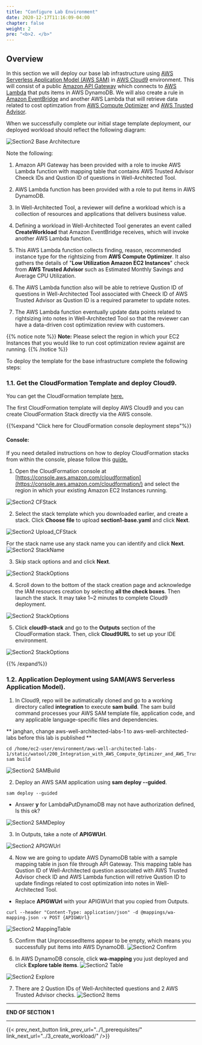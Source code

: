 ```yaml
---
title: "Configure Lab Environment"
date: 2020-12-17T11:16:09-04:00
chapter: false
weight: 2
pre: "<b>2. </b>"
---
```


## Overview
In this section we will deploy our base lab infrastructure using [AWS Serverless Application Model (AWS SAM)](https://aws.amazon.com/serverless/sam/) in [AWS Cloud9](https://aws.amazon.com/cloud9/) environment. This will consist of a public [Amazon API Gateway](https://aws.amazon.com/api-gateway/) which connects to [AWS Lambda](https://aws.amazon.com/lambda/) that puts items in AWS DynamoDB. We will also create a rule in [Amazon EventBridge](https://aws.amazon.com/eventbridge/) and another AWS Lambda that will retrieve data related to cost optimzation from [AWS Compute Optimizer](https://aws.amazon.com/compute-optimizer) and [AWS Trusted Advisor](https://aws.amazon.com/trusted).

When we successfully complete our initial stage template deployment, our deployed workload should reflect the following diagram:

![Section2 Base Architecture](/watool/200_Integration_with_AWS_Compute_Optimizer_and_AWS_Trusted_Advisor/Images/section2/Architecture-Cost.png)


Note the following:

1. Amazon API Gateway has been provided with a role to invoke AWS Lambda function with mapping table that contains AWS Trusted Advisor Cheeck IDs and Qustion ID of questions in Well-Architected Tool.

2. AWS Lambda function has been provided with a role to put items in AWS DynamoDB.

3. In Well-Architected Tool, a reviewer will define a workload which is a collection of resources and applications that delivers business value. 

4. Defining a workload in Well-Architected Tool generates an event called **CreateWorkload** that Amazon EventBridge receives, which will invoke another AWS Lambda function. 

5. This AWS Lambda function collects finding, reason, recommended instance type for the rightsizing from **AWS Compute Optimizer**. It also gathers the details of "**Low Utilization Amazon EC2 Instances**" check from **AWS Trusted Advisor** such as Estimated Monthly Savings and Average CPU Utilization.

6. The AWS Lambda function also will be able to retrieve Qustion ID of questions in Well-Architected Tool associated with Cheeck ID of AWS Trusted Advisor as Qustion ID is a required parameter to update notes.

7. The AWS Lambda function eventually update data points related to rightsizing into notes in Well-Architected Tool so that the reviewer can have a data-driven cost optimization review with customers. 

{{% notice note %}}
**Note:** Please select the region in which your EC2 Instances that you would like to run cost optimization review against are running.
{{% /notice %}}

To deploy the template for the base infrastructure complete the following steps:

### 1.1. Get the CloudFormation Template and deploy Cloud9.

You can get the CloudFormation template [here.](/watool/200_Integration_with_AWS_Compute_Optimizer_and_AWS_Trusted_Advisor/Code/templates/section1/section1-base.yaml "Section1 template")

The first CloudFormation template will deploy AWS Cloud9 and you can create CloudFormation Stack directly via the AWS console.

{{%expand "Click here for CloudFormation console deployment steps"%}}
#### Console:

If you need detailed instructions on how to deploy CloudFormation stacks from within the console, please follow this [guide.](https://docs.aws.amazon.com/AWSCloudFormation/latest/UserGuide/cfn-console-create-stack.html)

1. Open the CloudFormation console at [https://console.aws.amazon.com/cloudformation](https://console.aws.amazon.com/cloudformation/) and select the region in which your existing Amazon EC2 Instances running.


![Section2 CFStack](/watool/200_Integration_with_AWS_Compute_Optimizer_and_AWS_Trusted_Advisor/Images/section2/CFStack.png)

2. Select the stack template which you downloaded earlier, and create a stack. Click **Choose file** to upload **section1-base.yaml** and click **Next**.

![Section2 Upload_CFStack](/watool/200_Integration_with_AWS_Compute_Optimizer_and_AWS_Trusted_Advisor/Images/section2/Upload_CFStack.png)

For the stack name use any stack name you can identify and click **Next**.
![Section2 StackName](/watool/200_Integration_with_AWS_Compute_Optimizer_and_AWS_Trusted_Advisor/Images/section2/StackName.png)

3. Skip stack options and and click **Next**.

![Section2 StackOptions](/watool/200_Integration_with_AWS_Compute_Optimizer_and_AWS_Trusted_Advisor/Images/section2/StackOptions.png)

4. Scroll down to the bottom of the stack creation page and acknowledge the IAM resources creation by selecting **all the check boxes**. Then launch the stack. It may take 1~2 minutes to complete Cloud9 deployment.

![Section2 StackOptions](/watool/200_Integration_with_AWS_Compute_Optimizer_and_AWS_Trusted_Advisor/Images/section2/IAM.png)

5. Click **cloud9-stack** and go to the **Outputs** section of the CloudFormation stack. Then, click **Cloud9URL** to set up your IDE environment.

![Section2 StackOptions](/watool/200_Integration_with_AWS_Compute_Optimizer_and_AWS_Trusted_Advisor/Images/section2/Cloud9.png)



{{% /expand%}}

### 1.2. Application Deployment using SAM(AWS Serverless Application Model).

1. In Cloud9, repo will be autimatically cloned and go to a working directory called **integration** to execute **sam build**. The sam build command processes your AWS SAM template file, application code, and any applicable language-specific files and dependencies.

** janghan, change aws-well-architected-labs-1 to aws-well-architected-labs before this lab is published **

```
cd /home/ec2-user/environment/aws-well-architected-labs-1/static/watool/200_Integration_with_AWS_Compute_Optimizer_and_AWS_Trusted_Advisor/Code/integration
sam build
```

![Section2 SAMBuild](/watool/200_Integration_with_AWS_Compute_Optimizer_and_AWS_Trusted_Advisor/Images/section2/SAMBuild.png)

2. Deploy an AWS SAM application using **sam deploy --guided**.
```
sam deploy --guided
```
* Answer **y** for LambdaPutDynamoDB may not have authorization defined, Is this ok?

![Section2 SAMDeploy](/watool/200_Integration_with_AWS_Compute_Optimizer_and_AWS_Trusted_Advisor/Images/section2/SAMDeploy.png)

3. In Outputs, take a note of **APIGWUrl**.

![Section2 APIGWUrl](/watool/200_Integration_with_AWS_Compute_Optimizer_and_AWS_Trusted_Advisor/Images/section2/APIGWUrl.png)

4. Now we are going to update AWS DynamoDB table with a sample mapping table in json file through API Gateway. This mapping table has Qustion ID of Well-Architected question associated with AWS Trusted Advisor check ID and AWS Lambda function will retrive Qustion ID to update findings related to cost optimization into notes in Well-Architected Tool.

* Replace **APIGWUrl** with your APIGWUrl that you copied from Outputs.
```
curl --header "Content-Type: application/json" -d @mappings/wa-mapping.json -v POST {APIGWUrl}

```

![Section2 MappingTable](/watool/200_Integration_with_AWS_Compute_Optimizer_and_AWS_Trusted_Advisor/Images/section2/MappingTable.png)

5. Confirm that UnprocessedItems appear to be empty, which means you successfully put items into AWS DynamoDB. 
![Section2 Confirm](/watool/200_Integration_with_AWS_Compute_Optimizer_and_AWS_Trusted_Advisor/Images/section2/Confirm.png)

6. In AWS DynamoDB console, click **wa-mapping** you just deployed and click **Explore table items**. 
![Section2 Table](/watool/200_Integration_with_AWS_Compute_Optimizer_and_AWS_Trusted_Advisor/Images/section2/Table.png)

![Section2 Explore](/watool/200_Integration_with_AWS_Compute_Optimizer_and_AWS_Trusted_Advisor/Images/section2/Explore.png)

7. There are 2 Qustion IDs of Well-Architected questions and 2 AWS Trusted Advisor checks.
![Section2 Items](/watool/200_Integration_with_AWS_Compute_Optimizer_and_AWS_Trusted_Advisor/Images/section2/Items.png)

___
**END OF SECTION 1**
___

{{< prev_next_button link_prev_url="../1_prerequisites/" link_next_url="../3_create_workload/" />}}
